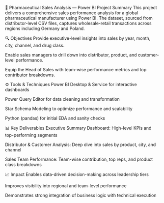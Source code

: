💊 Pharmaceutical Sales Analysis — Power BI Project Summary
This project delivers a comprehensive sales performance analysis for a global pharmaceutical manufacturer using Power BI. The dataset, sourced from distributor-level CSV files, captures wholesale-retail transactions across regions including Germany and Poland.

🔍 Objectives
Provide executive-level insights into sales by year, month, city, channel, and drug class.

Enable sales managers to drill down into distributor, product, and customer-level performance.

Equip the Head of Sales with team-wise performance metrics and top contributor breakdowns.

⚙️ Tools & Techniques
Power BI Desktop & Service for interactive dashboards

Power Query Editor for data cleaning and transformation

Star Schema Modeling to optimize performance and scalability

Python (pandas) for initial EDA and sanity checks

📊 Key Deliverables
Executive Summary Dashboard: High-level KPIs and top-performing segments

Distributor & Customer Analysis: Deep dive into sales by product, city, and channel

Sales Team Performance: Team-wise contribution, top reps, and product class breakdowns

📈 Impact
Enables data-driven decision-making across leadership tiers

Improves visibility into regional and team-level performance

Demonstrates strong integration of business logic with technical execution
